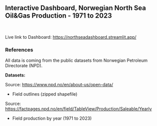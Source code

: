 ## Interactive Dashboard, Norwegian North Sea Oil&Gas Production - 1971 to 2023

<project description here><br>

Live link to Dashboard: https://northseadashboard.streamlit.app/

### References
All data is coming from the public datasets from Norwegian Petroleum Directorate (NPD).

**Datasets:**

Source: https://www.npd.no/en/about-us/open-data/
- Field outlines (zipped shapefile)

Source: https://factpages.npd.no/en/field/TableView/Production/Saleable/Yearly
- Field production by year (1971 to 2023)
